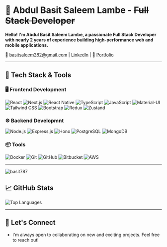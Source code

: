 # 🚀 Abdul Basit Saleem Lambe - ~~Full Stack Developer~~

**Hello! I'm Abdul Basit Saleem Lambe, a passionate Full Stack Developer with nearly 2 years of experience building high-performance web and mobile applications.**

📧 basitsaleem282@gmail.com | [LinkedIn](https://linkedin.com/in/basit787/) | 🔗 [Portfolio](https://basitsaleem.vercel.app)

---

## 🔧 Tech Stack & Tools

### 🖥️ Frontend Development

![React](https://img.shields.io/badge/React-61DAFB?style=for-the-badge&logo=react&logoColor=white)
![Next.js](https://img.shields.io/badge/Next.js-000000?style=for-the-badge&logo=nextdotjs&logoColor=white)
![React Native](https://img.shields.io/badge/React_Native-61DAFB?style=for-the-badge&logo=react&logoColor=white)
![TypeScript](https://img.shields.io/badge/TypeScript-007ACC?style=for-the-badge&logo=typescript&logoColor=white)
![JavaScript](https://img.shields.io/badge/JavaScript-F7DF1E?style=for-the-badge&logo=javascript&logoColor=black)
![Material-UI](https://img.shields.io/badge/Material--UI-007FFF?style=for-the-badge&logo=mui&logoColor=white)
![Tailwind CSS](https://img.shields.io/badge/Tailwind_CSS-38B2AC?style=for-the-badge&logo=tailwind-css&logoColor=white)
![Bootstrap](https://img.shields.io/badge/Bootstrap-7952B3?style=for-the-badge&logo=bootstrap&logoColor=white)
![Redux](https://img.shields.io/badge/Redux-764ABC?style=for-the-badge&logo=redux&logoColor=white)
![Zustand](https://img.shields.io/badge/Zustand-000000?style=for-the-badge&logoColor=white)

### ⚙️ Backend Developmnt

![Node.js](https://img.shields.io/badge/Node.js-43853D?style=for-the-badge&logo=node.js&logoColor=white)
![Express.js](https://img.shields.io/badge/Express.js-000000?style=for-the-badge&logo=express&logoColor=white)
![Hono](https://img.shields.io/badge/Hono-000000?style=for-the-badge&logoColor=white)
![PostgreSQL](https://img.shields.io/badge/PostgreSQL-336791?style=for-the-badge&logo=postgresql&logoColor=white)
![MongoDB](https://img.shields.io/badge/MongoDB-47A248?style=for-the-badge&logo=mongodb&logoColor=white)

<!-- ### 📦 DevOps & Tools -->

### 📦 Tools

![Docker](https://img.shields.io/badge/Docker-2496ED?style=for-the-badge&logo=docker&logoColor=white)
![Git](https://img.shields.io/badge/Git-F05032?style=for-the-badge&logo=git&logoColor=white)
![GitHub](https://img.shields.io/badge/GitHub-181717?style=for-the-badge&logo=github&logoColor=white)
![Bitbucket](https://img.shields.io/badge/Bitbucket-0052CC?style=for-the-badge&logo=bitbucket&logoColor=white)
![AWS](https://img.shields.io/badge/AWS-232F3E?style=for-the-badge&logo=amazon-aws&logoColor=white)

<!-- ![Jenkins](https://img.shields.io/badge/Jenkins-D24939?style=for-the-badge&logo=jenkins&logoColor=white) -->

---

<p align="left"> <img src="https://komarev.com/ghpvc/?username=basit787&label=Profile%20views&color=0e75b6&style=flat" alt="basit787" /> </p>

## 📈 GitHub Stats

![Top Languages](https://github-readme-stats.vercel.app/api/top-langs/?username=Basit787&layout=compact&theme=radical)

---

## 🤝 Let's Connect

- I'm always open to collaborating on new and exciting projects. Feel free to reach out!
